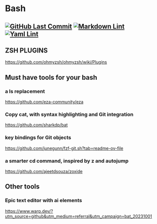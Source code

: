 # Bash

[![GitHub Last Commit](https://img.shields.io/github/last-commit/curtisdingdong/git?logo=github)](https://github.com/curtisdingdong/bash/commits/master)
[![Markdown Lint](https://github.com/curtisdingdong/bash/actions/workflows/markdown.yaml/badge.svg)](https://github.com/curtisdingdong/bash/actions/workflows/markdown.yaml)
[![Yaml Lint](https://github.com/curtisdingdong/bash/actions/workflows/yamllint.yaml/badge.svg)](https://github.com/curtisdingdong/bash/actions/workflows/yamllint.yaml)
---

## ZSH PLUGINS

<https://github.com/ohmyzsh/ohmyzsh/wiki/Plugins>

## Must have tools for your bash

### a ls replacement

<https://github.com/eza-community/eza>

### Copy cat, with syntax highlighting and Git integration

<https://github.com/sharkdp/bat>

### key bindings for Git objects

<https://github.com/junegunn/fzf-git.sh?tab=readme-ov-file>

### a smarter cd command, inspired by z and autojump

<https://github.com/ajeetdsouza/zoxide>

## Other tools

### Epic text editor with ai elements

<https://www.warp.dev/?utm_source=github&utm_medium=referral&utm_campaign=bat_20231001>
